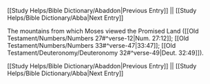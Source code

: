 [[Study Helps/Bible Dictionary/Abaddon|Previous Entry]]  ||  [[Study Helps/Bible Dictionary/Abba|Next Entry]]

 The mountains from which Moses viewed the Promised Land ([[Old Testament/Numbers/Numbers 27#^verse-12|Num. 27:12]]; [[Old Testament/Numbers/Numbers 33#^verse-47|33:47]]; [[Old Testament/Deuteronomy/Deuteronomy 32#^verse-49|Deut. 32:49]]).

[[Study Helps/Bible Dictionary/Abaddon|Previous Entry]]  ||  [[Study Helps/Bible Dictionary/Abba|Next Entry]]